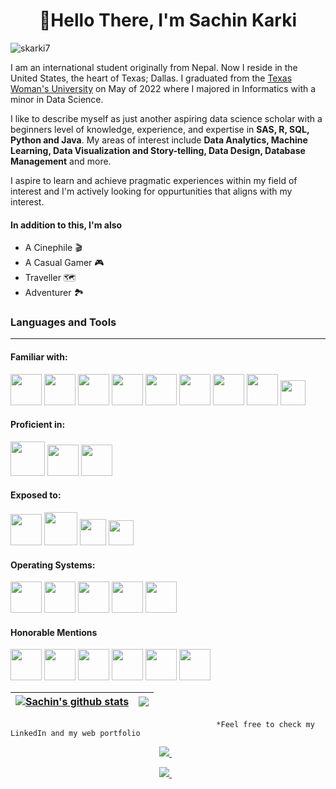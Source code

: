 <h1 align="center">👋Hello There, I'm Sachin Karki </h1>
<p align="left"> <img src="https://komarev.com/ghpvc/?username=skarki7&label=Profile%20views&color=blue&style=flat" alt="skarki7" /> </p>
I am an international student originally from Nepal. Now I reside in the United States, the heart of Texas; Dallas. 
I graduated from the <a href="https://www.twu.edu/">Texas Woman's University</a> on May of 2022 where I majored in Informatics with a minor in Data Science. 

I like to describe myself as just another aspiring data science scholar with a beginners level of knowledge, experience, and expertise in **SAS, R, SQL, Python and Java**.
My areas of interest include **Data Analytics, Machine Learning, Data Visualization and Story-telling, Data Design, Database Management** and more. 

I aspire to learn and achieve pragmatic experiences within my field of interest and I'm actively looking for oppurtunities that aligns with my interest.
#### In addition to this, I'm also 
- A Cinephile :clapper:
- A Casual Gamer :video_game:
- Traveller :world_map: 
- Adventurer :national_park:

### Languages and Tools
------------------------------------
#### Familiar with:
<img height=50 src="https://www.vectorlogo.zone/logos/mysql/mysql-ar21.svg" /> <img height=50 src="https://cdn.jsdelivr.net/gh/devicons/devicon/icons/java/java-original.svg"/>
<img height=50 src="https://cdn.jsdelivr.net/gh/devicons/devicon/icons/perl/perl-original.svg" />
<img height=50 src="https://www.vectorlogo.zone/logos/sas/sas-ar21.svg"/>
<img height=50 src="https://cdn.jsdelivr.net/gh/devicons/devicon/icons/python/python-original.svg"/>
<img height=50 src="https://cdn.jsdelivr.net/gh/devicons/devicon/icons/html5/html5-original.svg" />
<img height=50 src="https://cdn.jsdelivr.net/gh/devicons/devicon/icons/css3/css3-original.svg" />
<img height=50 src="https://www.vectorlogo.zone/logos/r-project/r-project-icon.svg" />
<img height=40 src="https://p5js.org/assets/img/p5js.svg" />

#### Proficient in:
<img height=55 src="https://seeklogo.com/images/T/tableau-software-logo-F1CE2CA54A-seeklogo.com.png" /> <img height=50 src="https://user-images.githubusercontent.com/88551816/171126637-b8f154a5-7900-4879-974e-bbebd718885c.png" />
<img height=50 src="https://user-images.githubusercontent.com/88551816/171128854-a4a3c1c9-0ffb-4641-ad8c-502ca0127aaf.png" />

#### Exposed to:
<img height=50 src="https://cdn.jsdelivr.net/gh/devicons/devicon/icons/visualstudio/visualstudio-plain.svg" /> <img height=53 src="https://cdn.jsdelivr.net/gh/devicons/devicon/icons/jupyter/jupyter-original-wordmark.svg" />
<img height=42 src="https://upload.wikimedia.org/wikipedia/commons/d/d0/Eclipse-Luna-Logo.svg" />
<img height=40 src="https://www.rstudio.com/wp-content/uploads/2018/10/RStudio-Logo-flat.svg" />

#### Operating Systems:
<img height=50 src="https://user-images.githubusercontent.com/88551816/171131807-4479be47-42bf-490b-a6bf-8f17ab091a3e.png" /> <img height=50 src="https://upload.wikimedia.org/wikipedia/commons/thumb/2/22/MacOS_logo_%282017%29.svg/2060px-MacOS_logo_%282017%29.svg.png" />
<img height=50 src="https://cdn.jsdelivr.net/gh/devicons/devicon/icons/linux/linux-original.svg" />
<img height=50 src="https://cdn.jsdelivr.net/gh/devicons/devicon/icons/raspberrypi/raspberrypi-original.svg" />
<img height=50 src="https://cdn.jsdelivr.net/gh/devicons/devicon/icons/ubuntu/ubuntu-plain-wordmark.svg" />
                    
#### Honorable Mentions
<img height=50 src="https://user-images.githubusercontent.com/88551816/171209226-607095b5-488c-415d-b6b8-d85d771af3af.png" /> <img height=50 src="https://user-images.githubusercontent.com/88551816/171211142-6d05f839-6a81-4979-9912-05530ae09632.png"/> 
<img height=50 src="https://www.vectorlogo.zone/logos/gitlab/gitlab-icon.svg" />
<img height=50 src="https://cdn.jsdelivr.net/gh/devicons/devicon/icons/git/git-original.svg" />
<img height=50 src="https://cdn.jsdelivr.net/gh/devicons/devicon/icons/canva/canva-original.svg"/>
<img height=50 src="https://user-images.githubusercontent.com/88551816/171131485-977cef83-e1cf-4d6e-843c-056ea8d83eaa.png" />



| <a href="https://github.com/sachin-karki/github-readme-stats"><img align="center" src="https://github-readme-stats.vercel.app/api?username=skarki7&show_icons=true&theme=radical" alt="Sachin's github stats" /></a> | <a href="https://github.com/sachin-karki/github-readme-stats"><img align="center" src="https://github-readme-stats.vercel.app/api/top-langs/?username=skarki7&layout=compact" /></a> |
| ------------- | ------------- |
                                                  *Feel free to check my LinkedIn and my web portfolio
<p align='center'>
<a href="https://www.linkedin.com/in/sachin-karki7/">
<img src="https://img.shields.io/badge/linkedin-%230077B5.svg?&style=for-the-badge&logo=linkedin&logoColor=white" />
</a>&nbsp;&nbsp;

  <p align='center'> 
  <a href="https://sachin-karki.github.io">
    <img src="https://img.shields.io/static/v1?label=My&message=Web Portfolio&color=red" />
  </a>&nbsp;&nbsp;
</p>



